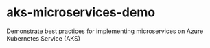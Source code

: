 # aks-microservices-demo
Demonstrate best practices for implementing microservices on Azure Kubernetes Service (AKS)
